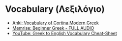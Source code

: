 # Vocabulary (Λεξιλόγιο)

* [Anki: Vocabulary of Cortina Modern Greek](https://ankiweb.net/shared/info/880833658)
* [Memrise: Beginner Greek - FULL AUDIO](https://app.memrise.com/course/358276/beginner-greek-full-audio/)
* [YouTube: Greek to English Vocabulary Cheat-Sheet](./youtube.md)